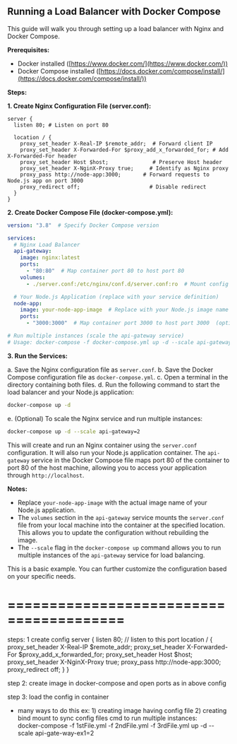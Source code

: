 ##  Running a Load Balancer with Docker Compose

This guide will walk you through setting up a load balancer with Nginx and Docker Compose.

**Prerequisites:**

* Docker installed ([https://www.docker.com/](https://www.docker.com/))
* Docker Compose installed ([https://docs.docker.com/compose/install/](https://docs.docker.com/compose/install/))

**Steps:**

**1. Create Nginx Configuration File (server.conf):**

```
server {
  listen 80; # Listen on port 80

  location / {
    proxy_set_header X-Real-IP $remote_addr;  # Forward client IP
    proxy_set_header X-Forwarded-For $proxy_add_x_forwarded_for; # Add X-Forwarded-For header
    proxy_set_header Host $host;              # Preserve Host header
    proxy_set_header X-NginX-Proxy true;     # Identify as Nginx proxy
    proxy_pass http://node-app:3000;       # Forward requests to Node.js app on port 3000
    proxy_redirect off;                      # Disable redirect
  }
}
```

**2. Create Docker Compose File (docker-compose.yml):**

```yaml
version: "3.8"  # Specify Docker Compose version

services:
  # Nginx Load Balancer
  api-gateway:
    image: nginx:latest
    ports:
      - "80:80"  # Map container port 80 to host port 80
    volumes:
      - ./server.conf:/etc/nginx/conf.d/server.conf:ro  # Mount config file as read-only

  # Your Node.js Application (replace with your service definition)
  node-app:
    image: your-node-app-image  # Replace with your Node.js image name
    ports:
      - "3000:3000"  # Map container port 3000 to host port 3000  (optional)

# Run multiple instances (scale the api-gateway service)
# Usage: docker-compose -f docker-compose.yml up -d --scale api-gateway=2
```

**3. Run the Services:**

  a. Save the Nginx configuration file as `server.conf`.
  b. Save the Docker Compose configuration file as `docker-compose.yml`.
  c. Open a terminal in the directory containing both files.
  d. Run the following command to start the load balancer and your Node.js application:

```bash
docker-compose up -d
```

  e. (Optional) To scale the Nginx service and run multiple instances:

```bash
docker-compose up -d --scale api-gateway=2
```

This will create and run an Nginx container using the `server.conf` configuration. It will also run your Node.js application container. The `api-gateway` service in the Docker Compose file maps port 80 of the container to port 80 of the host machine, allowing you to access your application through `http://localhost`.

**Notes:**

* Replace `your-node-app-image` with the actual image name of your Node.js application.
* The `volumes` section in the `api-gateway` service mounts the `server.conf` file from your local machine into the container at the specified location. This allows you to update the configuration without rebuilding the image.
* The `--scale` flag in the `docker-compose up` command allows you to run multiple instances of the `api-gateway` service for load balancing.

This is a basic example. You can further customize the configuration based on your specific needs. 


# ========================================
steps: 1 create config
server {
    listen 80; // listen to this port
    location / {
        proxy_set_header X-Real-IP $remote_addr;
        proxy_set_header X-Forwarded-For $proxy_add_x_forwarded_for;
        proxy_set_header Host $host;
        proxy_set_header X-NginX-Proxy true;
        proxy_pass http://node-app:3000;  
        proxy_redirect off;
    }
}

step 2: create image in docker-compose and open ports as in above config

step 3: load the config in container
   - many ways to do this 
   ex: 1) creating image having config file
       2) creating bind mount to sync config files
cmd to run multiple instances:\
  docker-compose -f 1stFile.yml -f 2ndFile.yml -f 3rdFile.yml up -d --scale api-gate-way-ex1=2